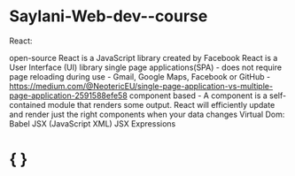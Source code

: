 # Saylani-Web-dev--course

React:

open-source
React is a JavaScript library created by Facebook
React is a User Interface (UI) library
single page applications(SPA) - does not require page reloading during use - Gmail, Google Maps, Facebook or GitHub - https://medium.com/@NeotericEU/single-page-application-vs-multiple-page-application-2591588efe58
component based - A component is a self-contained module that renders some output.
React will efficiently update and render just the right components when your data changes Virtual Dom: Babel JSX (JavaScript XML) JSX Expressions <h1> { } </h1>
